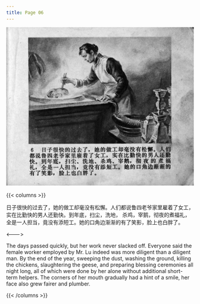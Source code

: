 ```yaml
---
title: Page 06
---
```


![zhufu panel](./../../images/zhufu/seifert0772_zf_0011_006.jpg)

{{< columns >}}

日子很快的过去了，她的做工却毫没有松懈。人们都说鲁四老爷家里雇着了女工，实在比勤快的男人还勤快。到年底，扫尘，洗地， 杀鸡，宰鹅，彻夜的煮福礼， 全是一人担当，竟没有添短工。她的口角边渐渐的有了笑影，脸上也白胖了。

<--->

The days passed quickly, but her work never slacked off. Everyone said the female worker employed by Mr. Lu indeed was more diligent than a diligent man. By the end of the year, sweeping the dust, washing the ground, killing the chickens, slaughtering the geese, and preparing blessing ceremonies all night long, all of which were done by her alone without additional short-term helpers. The corners of her mouth gradually had a hint of a smile, her face also grew fairer and plumber.

{{< /columns >}}
